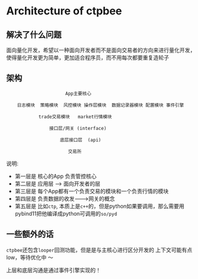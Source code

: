 # Architecture of ctpbee


## 解决了什么问题 

面向量化开发，希望以一种面向开发者而不是面向交易者的方向来进行量化开发，
使得量化开发更为简单，更加适合程序员，而不用每次都要重复造轮子 


## 架构

                          App主要核心

        日志模块  策略模块  风控模块 操作层模块  数据记录器模块 配置模块 事件引擎
    
                trade交易模块   market行情模块
                
                    接口层/网关 (interface)
                        
                        底层接口层  (api)
         
                           交易所
                        
                        
                        
说明:
 - 第一层是 核心的App 负责管控核心 
 - 第二层是 应用层 --> 面向开发者的层 
 - 第三层是 每个App都有一个负责交易的模块和一个负责行情的模块
 - 第四层是 负责数据的收发--->网关的概念
 - 第五层是 比如`ctp`, 本质上是`c++`的，但是python如果要调用，那么需要用pybind11把他编译成python可调用的`so/pyd`
 


## 一些额外的话
`ctpbee`还包含`looper`回测功能，但是是与主核心进行区分开发的 
上下文可能有点low，等待优化中 ～

上层和底层沟通是通过事件引擎实现的！

 
 